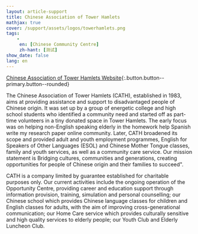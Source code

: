 ```yaml
---
layout: article-support
title: Chinese Association of Tower Hamlets
mathjax: true
cover: /support/assets/logos/towerhamlets.png
tags:
    -
     en: [Chinese Community Centre]
     zh-hant: [测试]
show_date: false
lang: en
---
```


[Chinese Association of Tower Hamlets Website](https://thchinese.org.uk){:.button.button--primary.button--rounded}


The Chinese Association of Tower Hamlets (CATH), established in 1983, aims at providing assistance and support to disadvantaged people of Chinese origin. It was set up by a group of energetic college and high school students who identified a community need and started off as part-time volunteers in a tiny donated space in Tower Hamlets. The early focus was on helping non-English speaking elderly in the homework help Spanish write my research paper online community. Later, CATH broadened its scope and provided adult and youth employment programmes, English for Speakers of Other Languages (ESOL) and Chinese Mother Tongue classes, family and youth services, as well as a community care service. Our mission statement is Bridging cultures, communities and generations, creating opportunities for people of Chinese origin and their families to succeed".

CATH is a company limited by guarantee established for charitable purposes only. Our current activities include the ongoing operation of the Opportunity Centre, providing career and education support through information provision, training, simulation and personal counselling; our Chinese school which provides Chinese language classes for children and English classes for adults‚ with the aim of improving cross-generational communication; our Home Care service which provides culturally sensitive and high quality services to elderly people; our Youth Club and Elderly Luncheon Club.
